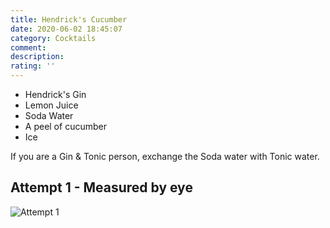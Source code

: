 ```yaml
---
title: Hendrick's Cucumber
date: 2020-06-02 18:45:07
category: Cocktails
comment: 
description: 
rating: ''
---
```


 - Hendrick's Gin
 - Lemon Juice
 - Soda Water
 - A peel of cucumber
 - Ice

 If you are a Gin & Tonic person, exchange the Soda water with Tonic water. 

 ## Attempt 1 - Measured by eye

 ![Attempt 1][version1]

 [version1]: Hendricks_Cucumber_v1.jpg